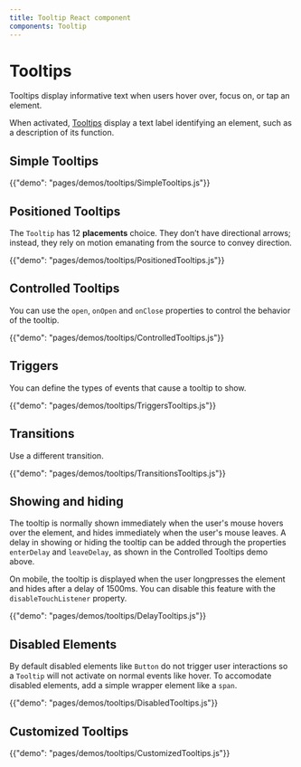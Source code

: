 ```yaml
---
title: Tooltip React component
components: Tooltip
---
```


# Tooltips

<p class="description">Tooltips display informative text when users hover over, focus on, or tap an element.</p>

When activated, [Tooltips](https://material.io/design/components/tooltips.html) display a text label identifying an element, such as a description of its function.

## Simple Tooltips

{{"demo": "pages/demos/tooltips/SimpleTooltips.js"}}

## Positioned Tooltips

The `Tooltip` has 12 **placements** choice.
They don’t have directional arrows; instead, they rely on motion emanating from the source to convey direction.

{{"demo": "pages/demos/tooltips/PositionedTooltips.js"}}

## Controlled Tooltips

You can use the `open`, `onOpen` and `onClose` properties to control the behavior of the tooltip.

{{"demo": "pages/demos/tooltips/ControlledTooltips.js"}}

## Triggers

You can define the types of events that cause a tooltip to show.

{{"demo": "pages/demos/tooltips/TriggersTooltips.js"}}

## Transitions

Use a different transition.

{{"demo": "pages/demos/tooltips/TransitionsTooltips.js"}}

## Showing and hiding

The tooltip is normally shown immediately when the user's mouse hovers over the element, and hides immediately when the user's mouse leaves. A delay in showing or hiding the tooltip can be added through the properties `enterDelay` and `leaveDelay`, as shown in the Controlled Tooltips demo above.

On mobile, the tooltip is displayed when the user longpresses the element and hides after a delay of 1500ms. You can disable this feature with the `disableTouchListener` property.

{{"demo": "pages/demos/tooltips/DelayTooltips.js"}}

## Disabled Elements

By default disabled elements like `Button` do not trigger user interactions so a `Tooltip` will not activate on normal events like hover. To accomodate disabled elements, add a simple wrapper element like a `span`.

{{"demo": "pages/demos/tooltips/DisabledTooltips.js"}}

## Customized Tooltips

{{"demo": "pages/demos/tooltips/CustomizedTooltips.js"}}
